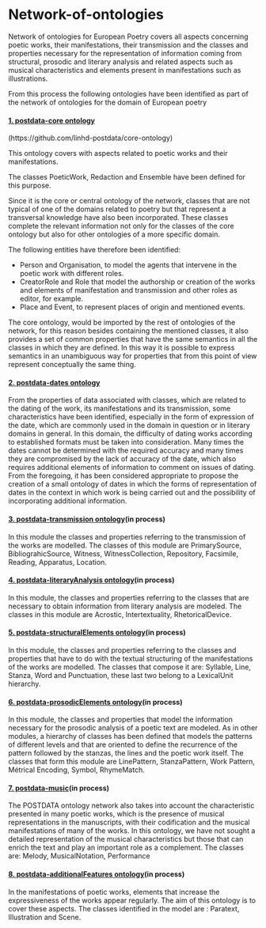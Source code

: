 # Network-of-ontologies
Network of ontologies for European Poetry  covers all aspects concerning poetic works, their manifestations, their transmission and the classes and properties necessary for the representation of information coming from structural, prosodic and literary analysis and related aspects such as musical characteristics and elements present in manifestations such as illustrations.
	 	<p>From this process the following ontologies have been identified as part of the network of ontologies for the domain of European poetry</p>
	
		 
	  
<h4> <a href="http://postdata.linhd.uned.es/ontology/POSTDATA-core/">1. postdata-core ontology</a></h4>
(https://github.com/linhd-postdata/core-ontology)
	<p>This ontology covers with aspects related to poetic works and their manifestations.</p>
<P>The classes PoeticWork, Redaction and Ensemble have been defined for this purpose.</P>
<P>Since it is the core or central ontology of the network, classes that are not typical of one of the domains related to poetry but that represent a transversal knowledge have also been incorporated. These classes complete the relevant information not only for the classes of the core ontology but also for other ontologies of a more specific domain. </P>
<P>The following entities have therefore been identified: 
<ul><li>Person and Organisation, to model the agents that intervene in the poetic work with different roles.</li>
<li>CreatorRole and Role that model the authorship or creation of the works and elements of manifestation and transmission and other roles as editor, for example.</li>
<li>Place and Event, to represent places of origin and mentioned events.</li></ul></P>
<p>The core ontology, would be imported by the rest of ontologies of the network, for this reason besides containing the mentioned classes, it also provides a set of common properties that have the same semantics in all the classes in which they are defined. In this way it is possible to express semantics in an unambiguous way for properties that from this point of view represent conceptually the same thing.  </p> 

<h4><a href="http://postdata.linhd.uned.es/ontology/POSTDATA-dates/">2. postdata-dates ontology</a></h4>
<p>From the properties of data associated with classes, which are related to the dating of the work, its manifestations and its transmission, some characteristics have been identified, especially in the form of expression of the date, which are commonly used in the domain in question or in literary domains in general. In this domain, the difficulty of dating works according to established formats must be taken into consideration. Many times the dates cannot be determined with the required accuracy and many times they are compromised by the lack of accuracy of the date, which also requires additional elements of information to comment on issues of dating. 
From the foregoing, it has been considered appropriate to propose the creation of a small ontology of dates in which the forms of representation of dates in the context in which work is being carried out and the possibility of incorporating additional information.  </p>
	 <h4><a href="#">3. postdata-transmission ontology</a>(in process)</h4>
	 <p>In this module the classes and properties referring to the transmission of the works are modelled. The classes of this module are PrimarySource, BibliograhicSource, Witness, WitnessCollection, Repository, Facsimile, Reading, Apparatus, Location. </p>
			 <h4> <a href="#">4. postdata-literaryAnalysis ontology</a>(in process)</h4>
<p>In this module, the classes and properties referring to the classes that are necessary to obtain information from literary analysis are modeled.  The classes in this module are Acrostic, Intertextuality, RhetoricalDevice. </p>
			 <h4> <a href="#">5. postdata-structuralElements ontology</a>(in process)</h4>
<p>In this module, the classes and properties referring to the classes and properties that have to do with the textual structuring of the manifestations of the works are modelled. 
The classes that compose it are: Syllable, Line, Stanza, Word and Punctuation, these last two belong to a LexicalUnit hierarchy.  </p>

<h4> <a href="#">6. postdata-prosodicElements ontology</a>(in process)</h4>
			 <p>In this module, the classes and properties that model the information necessary for the prosodic analysis of a poetic text are modeled. As in other modules, a hierarchy of classes has been defined that models the patterns of different levels and that are oriented to define the recurrence of the pattern followed by the stanzas, the lines and the poetic work itself. 
The classes that form this module are LinePattern, StanzaPattern, Work Pattern, Métrical Encoding, Symbol, RhymeMatch. </p>
<h4> <a href="#">7. postdata-music</a>(in process)</h4>
<p>The POSTDATA ontology network also takes into account the characteristic presented in many poetic works, which is the presence of musical representations in the manuscripts, with their codification and the musical manifestations of many of the works. 
In this ontology, we have not sought a detailed representation of the musical characteristics but those that can enrich the text and play an important role as a complement. The classes are: Melody, MusicalNotation, Performance </p>
	<h4><a href="#">8. postdata-additionalFeatures ontology</a>(in process)</h4>
	<p>In the manifestations of poetic works, elements that increase the expressiveness of the works appear regularly. The aim of this ontology is to cover these aspects. The classes identified in the model are : Paratext, Illustration and Scene. </p>
	</div>
